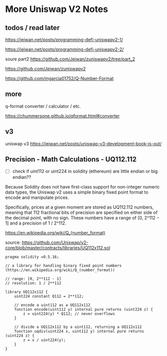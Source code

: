 # More Uniswap V2 Notes


## todos / read later

<https://jeiwan.net/posts/programming-defi-uniswapv2-1/>

<https://jeiwan.net/posts/programming-defi-uniswapv2-2/>


soure part2 <https://github.com/Jeiwan/zuniswapv2/tree/part_2>

<https://github.com/Jeiwan/zuniswapv2>

<https://github.com/mgarcia01752/Q-Number-Format>


## more

q-format converter / calculator / etc.

<https://chummersone.github.io/qformat.html#converter>



## v3

uniswap v3
<https://jeiwan.net/posts/uniswap-v3-development-book-is-out/>


## Precision - Math Calculations - UQ112.112



- [ ] check if uint112 or uint224 in solidity (ethereum)
      are little endian or big endian??




Because Solidity does not have first-class support for non-integer numeric data types, the Uniswap v2 uses a simple binary fixed point format to encode and manipulate prices.

Specifically, prices at a given moment are stored as UQ112.112 numbers, meaning that 112 fractional bits of precision 
are specified on either side of the decimal point, with no sign.
These numbers have a range of [0, 2^112 − 1] 
and a precision of 1 / 2^112.

<https://en.wikipedia.org/wiki/Q_(number_format)>


source:
<https://github.com/Uniswap/v2-core/blob/master/contracts/libraries/UQ112x112.sol>

```solidity
pragma solidity =0.5.16;

// a library for handling binary fixed point numbers (https://en.wikipedia.org/wiki/Q_(number_format))

// range: [0, 2**112 - 1]
// resolution: 1 / 2**112

library UQ112x112 {
    uint224 constant Q112 = 2**112;

    // encode a uint112 as a UQ112x112
    function encode(uint112 y) internal pure returns (uint224 z) {
        z = uint224(y) * Q112; // never overflows
    }

    // divide a UQ112x112 by a uint112, returning a UQ112x112
    function uqdiv(uint224 x, uint112 y) internal pure returns (uint224 z) {
        z = x / uint224(y);
    }
}
```
